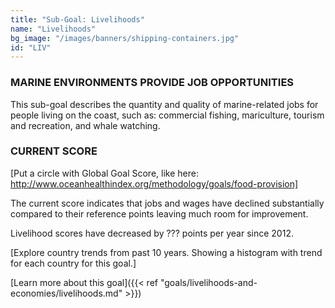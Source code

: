 ```yaml
---
title: "Sub-Goal: Livelihoods"
name: "Livelihoods"
bg_image: "/images/banners/shipping-containers.jpg"
id: "LIV"
---
```


### MARINE ENVIRONMENTS PROVIDE JOB OPPORTUNITIES

This sub-goal describes the quantity and quality of marine-related jobs for people living on the coast, such as: commercial fishing, mariculture, tourism and recreation, and whale watching. 

### CURRENT SCORE

[Put a circle with Global Goal Score, like here: http://www.oceanhealthindex.org/methodology/goals/food-provision]

The current score indicates that jobs and wages have declined substantially compared to their reference points leaving much room for improvement.


Livelihood scores have decreased by ??? points per year since 2012.

[Explore country trends from past 10 years. Showing a histogram with trend for each country for this goal.]






[Learn more about this goal]({{< ref "goals/livelihoods-and-economies/livelihoods.md" >}})
